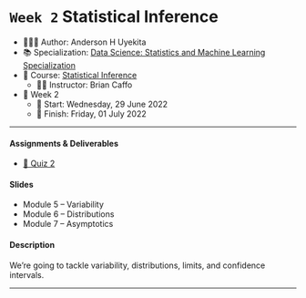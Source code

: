 `Week 2` Statistical Inference
================

-   👨🏻‍💻 Author: Anderson H Uyekita
-   📚 Specialization: <a
    href="https://www.coursera.org/specializations/data-science-statistics-machine-learning"
    target="_blank" rel="noopener">Data Science: Statistics and Machine
    Learning Specialization</a>
-   📖 Course:
    <a href="https://www.coursera.org/learn/statistical-inference"
    target="_blank" rel="noopener">Statistical Inference</a>
    -   🧑‍🏫 Instructor: Brian Caffo
-   📆 Week 2
    -   🚦 Start: Wednesday, 29 June 2022
    -   🏁 Finish: Friday, 01 July 2022

------------------------------------------------------------------------

#### Assignments & Deliverables

-   [📝 Quiz 2](./quiz-2_statistical-inference.md)

#### Slides

-   Module 5 – Variability
-   Module 6 – Distributions
-   Module 7 – Asymptotics

#### Description

We’re going to tackle variability, distributions, limits, and confidence
intervals.

------------------------------------------------------------------------
